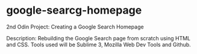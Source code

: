 # google-searcg-homepage
2nd Odin Project: Creating a Google Search Homepage

Description: Rebuilding the Google Search page from scratch using HTML and CSS. Tools used will be Sublime 3, Mozilla Web Dev Tools and Github.

